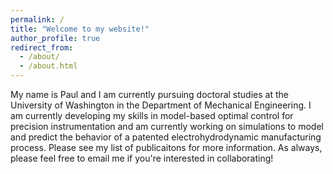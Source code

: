 ```yaml
---
permalink: /
title: "Welcome to my website!"
author_profile: true
redirect_from: 
  - /about/
  - /about.html
---
```


My name is Paul and I am currently pursuing doctoral studies at the University of Washington in the Department of Mechanical Engineering. I am currently developing my skills in model-based optimal control for precision instrumentation and am currently working on simulations to model and predict the behavior of a patented electrohydrodynamic manufacturing process. Please see my list of publicaitons for more information. As always, please feel free to email me if you're interested in collaborating!


